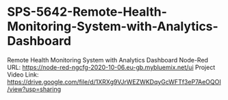 # SPS-5642-Remote-Health-Monitoring-System-with-Analytics-Dashboard
Remote Health Monitoring System with Analytics Dashboard
Node-Red URL: https://node-red-ngcfg-2020-10-06.eu-gb.mybluemix.net/ui
Project Video Link: https://drive.google.com/file/d/1XRXg9VJrWEZWKDqyGcWFTf3eP7AeOQOI/view?usp=sharing
